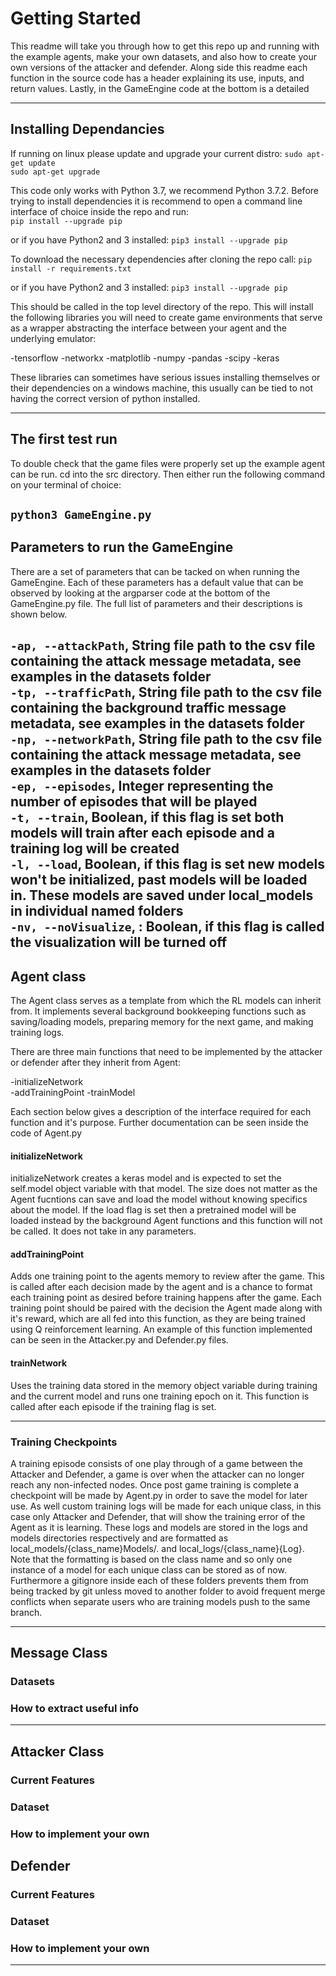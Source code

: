 # Getting Started

This readme will take you through how to get this repo up and running with the example agents, make your own datasets, and also how to create your own versions of the attacker and defender. 
Along side this readme each function in the source code has a header explaining its use, inputs, and return values. Lastly, in the GameEngine code at the bottom is a detailed 

---
## Installing Dependancies

If running on linux please update and upgrade your current distro:
`sudo apt-get update`  
`sudo apt-get upgrade` 

This code only works with Python 3.7, we recommend Python 3.7.2. Before trying to install dependencies it is recommend to open a command line interface of choice inside the repo and run:   
`pip install --upgrade pip`  

or if you have Python2 and 3 installed:
`pip3 install --upgrade pip` 

To download the necessary dependencies after cloning the repo call:
`pip install -r requirements.txt`

or if you have Python2 and 3 installed:
`pip3 install --upgrade pip` 

This should be called in the top level directory of the repo. This will install the following libraries you will need to create game environments that serve as a wrapper abstracting the interface between your agent and the underlying emulator:

-tensorflow
-networkx
-matplotlib
-numpy
-pandas
-scipy
-keras

These libraries can sometimes have serious issues installing themselves or their dependencies on a windows machine, this usually can be tied to not having the correct version of python installed.

---
## The first test run

To double check that the game files were properly set up the example agent can be run. cd into the src directory. Then either run the following command on your terminal of choice:

`python3 GameEngine.py`
---
## Parameters to run the GameEngine

There are a set of parameters that can be tacked on when running the GameEngine. Each of these parameters has a default value that can be observed by looking at the argparser code at the bottom of the GameEngine.py file. The full list of parameters and their descriptions is shown below.

`-ap, --attackPath`, String file path to the csv file containing the attack message metadata, see examples in the datasets folder   
`-tp, --trafficPath`, String file path to the csv file containing the background traffic message metadata, see examples in the datasets folder  
`-np, --networkPath`, String file path to the csv file containing the attack message metadata, see examples in the datasets folder   
`-ep, --episodes`, Integer representing the number of episodes that will be played  
`-t, --train`, Boolean, if this flag is set both models will train after each episode and a training log will be created  
`-l, --load`, Boolean, if this flag is set new models won't be initialized, past models will be loaded in. These models are saved under local_models in individual named folders  
`-nv, --noVisualize`, : Boolean, if this flag is called the visualization will be turned off  
---
## Agent class

The Agent class serves as a template from which the RL models can inherit from. It implements several background bookkeeping functions such as saving/loading models, preparing memory for the next game, and making training logs.

There are three main functions that need to be implemented by the attacker or defender after they inherit from Agent:

-initializeNetwork  
-addTrainingPoint
-trainModel

Each section below gives a description of the interface required for each function and it's purpose. Further documentation can be seen inside the code of Agent.py

#### initializeNetwork

initializeNetwork creates a keras model and is expected to set the self.model object variable with that model. The size does not matter as the Agent fucntions can save and load the model without knowing specifics about the model. If the load flag is set then a pretrained model will be loaded instead by the background Agent functions and this function will not be called. It does not take in any parameters.

#### addTrainingPoint

Adds one training point to the agents memory to review after the game. This is called after each decision made by the agent and is a chance to format each training point as desired before training happens after the game. Each training point should be paired with the decision the Agent made along with it's reward, which are all fed into this function, as they are being trained using Q reinforcement learning. An example of this function implemented can be seen in the Attacker.py and Defender.py files.

#### trainNetwork

Uses the training data stored in the memory object variable during training and the current model and runs one training epoch on it. This function is called after each episode if the training flag is set.

---

### Training Checkpoints

A training episode consists of one play through of a game between the Attacker and Defender, a game is over when the attacker can no longer reach any non-infected nodes. Once post game training is complete a checkpoint will be made by Agent.py in order to save the model for later use. As well custom training logs will be made for each unique class, in this case only Attacker and Defender, that will show the training error of the Agent as it is learning. These logs and models are stored in the logs and models directories respectively and are formatted as local_models/{class_name}Models/. and local_logs/{class_name}{Log}. Note that the formatting is based on the class name and so only one instance of a model for each unique class can be stored as of now. Furthermore a gitignore inside each of these folders prevents them from being tracked by git unless moved to another folder to avoid frequent merge conflicts when separate users who are training models push to the same branch.

---

## Message Class

### Datasets

### How to extract useful info

---

## Attacker Class

### Current Features

### Dataset

### How to implement your own


## Defender

### Current Features

### Dataset

### How to implement your own
---
